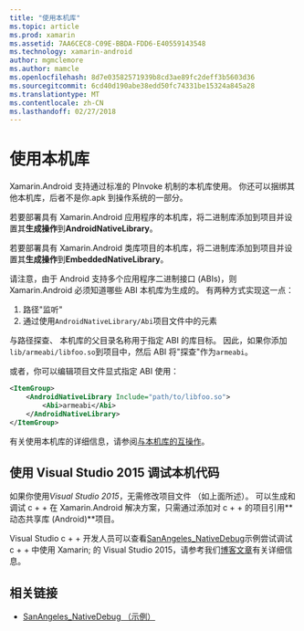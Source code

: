 ```yaml
---
title: "使用本机库"
ms.topic: article
ms.prod: xamarin
ms.assetid: 7AA6CEC8-C09E-BBDA-FDD6-E40559143548
ms.technology: xamarin-android
author: mgmclemore
ms.author: mamcle
ms.openlocfilehash: 8d7e03582571939b8cd3ae89fc2deff3b5603d36
ms.sourcegitcommit: 6cd40d190abe38edd50fc74331be15324a845a28
ms.translationtype: MT
ms.contentlocale: zh-CN
ms.lasthandoff: 02/27/2018
---
```

# <a name="using-native-libraries"></a>使用本机库

Xamarin.Android 支持通过标准的 PInvoke 机制的本机库使用。 你还可以捆绑其他本机库，后者不是你.apk 到操作系统的一部分。

若要部署具有 Xamarin.Android 应用程序的本机库，将二进制库添加到项目并设置其**生成操作**到**AndroidNativeLibrary**。

若要部署具有 Xamarin.Android 类库项目的本机库，将二进制库添加到项目并设置其**生成操作**到**EmbeddedNativeLibrary**。

请注意，由于 Android 支持多个应用程序二进制接口 (ABIs)，则 Xamarin.Android 必须知道哪些 ABI 本机库为生成的。
有两种方式实现这一点：

1.  路径"监听"
1.  通过使用`AndroidNativeLibrary/Abi`项目文件中的元素


与路径探查、 本机库的父目录名称用于指定 ABI 的库目标。 因此，如果你添加`lib/armeabi/libfoo.so`到项目中，然后 ABI 将"探查"作为`armeabi`。

或者，你可以编辑项目文件显式指定 ABI 使用：

```xml
<ItemGroup>
    <AndroidNativeLibrary Include="path/to/libfoo.so">
        <Abi>armeabi</Abi>
    </AndroidNativeLibrary>
</ItemGroup>
```

有关使用本机库的详细信息，请参阅[与本机库的互操作](http://www.mono-project.com/docs/advanced/pinvoke/)。

## <a name="debugging-native-code-with-visual-studio-2015"></a>使用 Visual Studio 2015 调试本机代码

如果你使用*Visual Studio 2015*，无需修改项目文件 （如上面所述）。
可以生成和调试 c + + 在 Xamarin.Android 解决方案，只需通过添加对 c + + 的项目引用**动态共享库 (Android)**项目。

Visual Studio c + + 开发人员可以查看[SanAngeles_NativeDebug](https://developer.xamarin.com/samples/monodroid/SanAngeles_NDK/)示例尝试调试 c + + 中使用 Xamarin; 的 Visual Studio 2015，请参考我们[博客文章](https://blog.xamarin.com/build-and-debug-c-libraries-in-xamarin-android-apps-with-visual-studio-2015/)有关详细信息。



## <a name="related-links"></a>相关链接

- [SanAngeles_NativeDebug （示例）](https://developer.xamarin.com/samples/monodroid/SanAngeles_NDK/)
